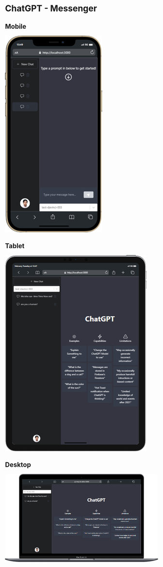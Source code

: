 # ChatGPT - Messenger

## Mobile
![Mobile View](ui/mobile.png)

## Tablet
![Tablet View](ui/tablet.png)

## Desktop
![Desktop View](ui/desktop.png)
